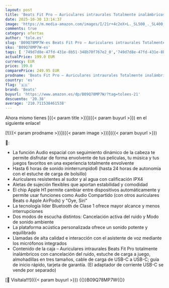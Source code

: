 ```yaml
---
layout: post
title: 'Beats Fit Pro – Auriculares intraurales Totalmente inalámbricos con cancelación del Ruido – compatibles con Apple y Android  Class 1 Bluetooth®  calificación IPX4  micrófono Integrado – Gris Salvia'
date: 2025-10-30 13:14:37
image: 'https://m.media-amazon.com/images/I/21r+4c2eX+L._SL500_._SL400_.jpg'
comments: true
category: ofertas
author: 'tole.es'
slug: 'B09Q78MP7W-es Beats Fit Pro – Auriculares intraurales Totalmente...'
sku: 'B09Q78MP7W-es'
tags: [ '749d7d8e-47fd-431e-8b51-348b70f767e2_0','749d7d8e-47fd-431e-8b51-348b70f767e2_601','749d7d8e-47fd-431e-8b51-348b70f767e2_9001','749d7d8e-47fd-431e-8b51-348b70f767e2_9801','Apple','Arborist Merchandising Root','Auriculares para equipo de audio','Auriculares y accesorios','Beats','Electrónica','Self Service','Special Features Stores','Wireless Category page - Wearables','apple','beats','🇪🇸', ]
actualPrice: 199.0 EUR
currency: EUR
price: 199.0
comparePrice: 249.95 EUR
prodname: 'Beats Fit Pro – Auriculares intraurales Totalmente inalámbricos con cancelación del Ruido – compatibles con Apple y Android  Class 1 Bluetooth®  calificación IPX4  micrófono Integrado – Gris Salvia'
country: 'es'
flag: '🇪🇸'
brand: 'Beats'
buyurl: 'https://www.amazon.es/dp/B09Q78MP7W/?tag=tolees-21'
descuento: '20.38'
average: '210.711538461538'
---
```


Ahora mismo tienes [{{< param title >}}]({{< param buyurl >}}) en el siguiente enlace!

[![{{< param prodname >}}]({{< param image >}})]({{< param buyurl >}})

🔎:

- La función Audio espacial con seguimiento dinámico de la cabeza te permite disfrutar de forma envolvente de tus películas, tu música y tus juegos favoritos en una experiencia totalmente envolvente
- Hasta 6 horas de sonido ininterrumpido6 (hasta 24 horas de autonomía con el estuche de carga de bolsillo)
- Auriculares resistentes al sudor y al agua con calificación IPX4
- Aletas de sujeción flexibles que aportan estabilidad y comodidad
- El chip Apple H1 permite cambiar entre dispositivos automáticamente y permite usar funciones como Audio Compartido (con otros auriculares Beats o Apple AirPods) y "Oye, Siri"
- La tecnología líder Bluetooth de Clase 1 ofrece mayor alcance y menos interrupciones
- Dos modos de escucha distintos: Cancelación activa del ruido y Modo de sonido ambiente
- La plataforma acústica personalizada ofrece un sonido potente y equilibrado
- Llamadas de alta calidad e interacción con el asistente de voz mediante los micrófonos integrados
- Contenido de la caja – Auriculares intraurales Beats Fit Pro totalmente inalámbricos con cancelación del ruido, estuche de carga a juego, almohadillas en tres tamaños, cable de carga de USB-C a USB-C; guía de inicio rápido, tarjeta de garantía. (El adaptador de corriente USB-C se vende por separado)

[🛒 Visítala!!!]({{< param buyurl >}})
{{<world>}}B09Q78MP7W{{</world>}}
